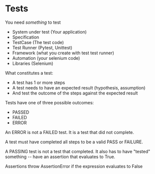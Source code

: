 Tests 
=====

You need *something* to test

- System under test (Your application)
- Specification 
- TestCase (The test code)
- Test Runner (Pytest, Unittest)
- Framework (what you create with test test runner) 
- Automation (your selenium code)
- Libraries (Selenium)


What constitutes a test:
- A test has 1 or more steps
- A test needs to have an expected result (hypothesis, assumption)
- And test the outcome of the steps against the expected result

Tests have one of three possible outcomes:
- PASSED
- FAILED
- ERROR

An ERROR is not a FAILED test. 
It is a test that did not complete.

A test must have completed all steps to be a valid PASS or FAILURE.

A PASSING test is not a test that completed.
It also has to have "tested" something -- have an assertion that evaluates to True.

Assertions throw AssertionError if the expression evaluates to False

